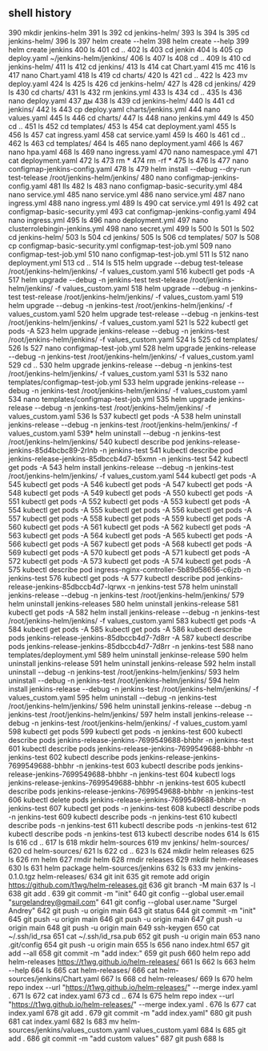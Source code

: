 ## shell history

390  mkdir jenkins-helm
  391  ls
  392  cd jenkins-helm/
  393  ls
  394  ls
  395  cd jenkins-helm/
  396  ls
  397  helm create --helm
  398  helm create --help
  399  helm create jenkins
  400  ls
  401  cd ..
  402  ls
  403  cd jenkin
  404  ls
  405  cp deploy.yaml ~/jenkins-helm/jenkins/
  406  ls
  407  ls
  408  cd ..
  409  ls
  410  cd jenkins-helm/
  411  ls
  412  cd jenkins/
  413  ls
  414  cat Chart.yaml
  415  mc
  416  ls
  417  nano Chart.yaml
  418  ls
  419  cd charts/
  420  ls
  421  cd ..
  422  ls
  423  mv deploy.yaml
  424  ls
  425  ls
  426  cd jenkins-helm/
  427  ls
  428  cd jenkins/
  429  ls
  430  cd charts/
  431  ls
  432  rm jenkins.yml
  433  ls
  434  cd ..
  435  ls
  436  nano deploy.yaml
  437  ды
  438  ls
  439  cd jenkins-helm/
  440  ls
  441  cd jenkins/
  442  ls
  443  cp deploy.yaml charts/jenkins.yml
  444  nano values.yaml
  445  ls
  446  cd charts/
  447  ls
  448  nano jenkins.yml
  449  ls
  450  cd ..
  451  ls
  452  cd templates/
  453  ls
  454  cat deployment.yaml
  455  ls\
  456  ls
  457  cat ingress.yaml
  458  cat service.yaml
  459  ls
  460  ls
  461  cd ..
  462  ls
  463  cd templates/
  464  ls
  465  nano deployment.yaml
  466  ls
  467  nano hpa.yaml
  468  ls
  469  nano ingress.yaml
  470  nano namespace.yml
  471  cat deployment.yaml
  472  ls
  473  rm *
  474  rm -rf *
  475  ls
  476  ls
  477  nano configmap-jenkins-config.yaml
  478  ls
  479  helm install --debug --dry-run test-telease /root/jenkins-helm/jenkins/
  480  nano configmap-jenkins-config.yaml
  481  lls
  482  ls
  483  nano configmap-basic-security.yml
  484  nano service.yml
  485  nano service.yml
  486  nano service.yml
  487  nano ingress.yml
  488  nano ingress.yml
  489  ls
  490  cat service.yml
  491  ls
  492  cat configmap-basic-security.yml
  493  cat configmap-jenkins-config.yaml
  494  nano ingress.yml
  495  ls
  496  nano deployment.yml
  497  nano clusterrolebingin-jenkins.yml
  498  nano secret.yml
  499  ls
  500  ls
  501  ls
  502  cd jenkins-helm/
  503  ls
  504  cd jenkins/
  505  ls
  506  cd templates/
  507  ls
  508  cp configmap-basic-security.yml configmap-test-job.yml
  509  nano configmap-test-job.yml
  510  nano configmap-test-job.yml
  511  ls
  512  nano deployment.yml
  513  cd ..
  514  ls
  515  helm upgrade --debug test-telease /root/jenkins-helm/jenkins/ -f values_custom.yaml
  516  kubectl get pods -A
  517  helm upgrade --debug -n jenkins-test test-telease /root/jenkins-helm/jenkins/ -f values_custom.yaml
  518  helm upgrade --debug -n jenkins-test test-release /root/jenkins-helm/jenkins/ -f values_custom.yaml
  519  helm upgrade --debug -n jenkins-test /root/jenkins-helm/jenkins/ -f values_custom.yaml
  520  helm upgrade test-release --debug -n jenkins-test /root/jenkins-helm/jenkins/ -f values_custom.yaml
  521  ls
  522  kubectl get pods -A
  523  helm upgrade jenkins-release --debug -n jenkins-test /root/jenkins-helm/jenkins/ -f values_custom.yaml
  524  ls
  525  cd templates/
  526  ls
  527  nano configmap-test-job.yml
  528  helm upgrade jenkins-release --debug -n jenkins-test /root/jenkins-helm/jenkins/ -f values_custom.yaml
  529  cd ..
  530  helm upgrade jenkins-release --debug -n jenkins-test /root/jenkins-helm/jenkins/ -f values_custom.yaml
  531  ls
  532  nano templates/configmap-test-job.yml
  533  helm upgrade jenkins-release --debug -n jenkins-test /root/jenkins-helm/jenkins/ -f values_custom.yaml
  534  nano templates/configmap-test-job.yml
  535  helm upgrade jenkins-release --debug -n jenkins-test /root/jenkins-helm/jenkins/ -f values_custom.yaml
  536  ls
  537  kubectl get pods -A
  538  helm uninstall jenkins-release --debug -n jenkins-test /root/jenkins-helm/jenkins/ -f values_custom.yaml
  539* helm uninstall --debug -n jenkins-test /root/jenkins-helm/jenkins/
  540  kubectl describe pod jenkins-release-jenkins-85d4bcbc89-2rlnb -n jenkins-test
  541  kubectl describe pod jenkins-release-jenkins-85dbccb4d7-b5xmn -n jenkins-test
  542  kubectl get pods -A
  543  helm install jenkins-release --debug -n jenkins-test /root/jenkins-helm/jenkins/ -f values_custom.yaml
  544  kubectl get pods -A
  545  kubectl get pods -A
  546  kubectl get pods -A
  547  kubectl get pods -A
  548  kubectl get pods -A
  549  kubectl get pods -A
  550  kubectl get pods -A
  551  kubectl get pods -A
  552  kubectl get pods -A
  553  kubectl get pods -A
  554  kubectl get pods -A
  555  kubectl get pods -A
  556  kubectl get pods -A
  557  kubectl get pods -A
  558  kubectl get pods -A
  559  kubectl get pods -A
  560  kubectl get pods -A
  561  kubectl get pods -A
  562  kubectl get pods -A
  563  kubectl get pods -A
  564  kubectl get pods -A
  565  kubectl get pods -A
  566  kubectl get pods -A
  567  kubectl get pods -A
  568  kubectl get pods -A
  569  kubectl get pods -A
  570  kubectl get pods -A
  571  kubectl get pods -A
  572  kubectl get pods -A
  573  kubectl get pods -A
  574  kubectl get pods -A
  575  kubectl describe pod ingress-nginx-controller-5b89d58656-c6jzb -n jenkins-test
  576  kubectl get pods -A
  577  kubectl describe pod jenkins-release-jenkins-85dbccb4d7-lqrwx -n jenkins-test
  578  helm uninstall jenkins-release --debug -n jenkins-test /root/jenkins-helm/jenkins/
  579  helm uninstall jenkins-releases
  580  helm uninstall jenkins-release
  581  kubectl get pods -A
  582  helm install jenkins-release --debug -n jenkins-test /root/jenkins-helm/jenkins/ -f values_custom.yaml
  583  kubectl get pods -A
  584  kubectl get pods -A
  585  kubectl get pods -A
  586  kubectl describe pods jenkins-release-jenkins-85dbccb4d7-7d8rr -A
  587  kubectl describe pods jenkins-release-jenkins-85dbccb4d7-7d8rr -n jenkins-test
  588  nano templates/deployment.yml
  589  helm uninstall jenkinse-release
  590  helm uninstall jenkins-release
  591  helm uninstall jenkins-release
  592  helm install uninstall --debug -n jenkins-test /root/jenkins-helm/jenkins/
  593  helm uninstall --debug -n jenkins-test /root/jenkins-helm/jenkins/
  594  helm install jenkins-release --debug -n jenkins-test /root/jenkins-helm/jenkins/ -f values_custom.yaml
  595  helm uninstall --debug -n jenkins-test /root/jenkins-helm/jenkins/
  596  helm uninstall jenkins-release --debug -n jenkins-test /root/jenkins-helm/jenkins/
  597  helm install jenkins-release --debug -n jenkins-test /root/jenkins-helm/jenkins/ -f values_custom.yaml
  598  kubectl get pods
  599  kubectl get pods -n jenkins-test
  600  kubectl describe pods jenkins-release-jenkins-7699549688-bhbhr -n jenkins-test
  601  kubectl describe pods jenkins-release-jenkins-7699549688-bhbhr -n jenkins-test
  602  kubectl describe pods jenkins-release-jenkins-7699549688-bhbhr -n jenkins-test
  603  kubectl describe pods jenkins-release-jenkins-7699549688-bhbhr -n jenkins-test
  604  kubectl logs jenkins-release-jenkins-7699549688-bhbhr -n jenkins-test
  605  kubectl describe pods jenkins-release-jenkins-7699549688-bhbhr -n jenkins-test
  606  kubectl delete pods jenkins-release-jenkins-7699549688-bhbhr -n jenkins-test
  607  kubectl get pods -n jenkins-test
  608  kubectl describe pods -n jenkins-test
  609  kubectl describe pods -n jenkins-test
  610  kubectl describe pods -n jenkins-test
  611  kubectl describe pods -n jenkins-test
  612  kubectl describe pods -n jenkins-test
  613  kubectl describe nodes
  614  ls
  615  ls
  616  cd ..
  617  ls
  618  mkdir helm-sources
  619  mv jenkins/ helm-sources/
  620  cd helm-sources/
  621  ls
  622  cd ..
  623  ls
  624  mkdir helm releases
  625  ls
  626  rm helm
  627  rmdir helm
  628  rmdir releases
  629  mkdir helm-releases
  630  ls
  631  helm package helm-sources/jenkins
  632  ls
  633  mv jenkins-0.1.0.tgz helm-releases/
  634  git init
  635  git remote add origin https://github.com/t1wg/helm-releases.git
  636  git branch -M main
  637  ls -l
  638  git add .
  639  git commit -m "init"
  640  git config --global user.email "surgelandrey@gmail.com"
  641  git config --global user.name "Surgel Andrey"
  642  git push -u origin main
  643  git status
  644  git commit -m "init"
  645  git push -u origin main
  646  git push -u origin main
  647  git push -u origin main
  648  git push -u origin main
  649  ssh-keygen
  650  cat ~/.ssh/id_rsa
  651  cat ~/.ssh/id_rsa.pub
  652  git push -u origin main
  653  nano .git/config
  654  git push -u origin main
  655  ls
  656  nano index.html
  657  git add --all
  658  git commit -m "add index:"
  659  git push
  660  helm repo add helm-releases https://t1wg.github.io/helm-releases/
  661  ls
  662  ls
  663  helm --help
  664  ls
  665  cat helm-releases/
  666  cat helm-sources/jenkins/Chart.yaml
  667  ls
  668  cd helm-releases/
  669  ls
  670  helm repo index --url "https://t1wg.github.io/helm-releases/" --merge index.yaml .
  671  ls
  672  cat index.yaml
  673  cd ..
  674  ls
  675  helm repo index --url "https://t1wg.github.io/helm-releases/" --merge index.yaml .
  676  ls
  677  cat index.yaml
  678  git add .
  679  git commit -m "add index.yaml"
  680  git push
  681  cat index.yaml
  682  ls
  683  mv helm-sources/jenkins/values_custom.yaml values_custom.yaml
  684  ls
  685  git add .
  686  git commit -m "add custom values"
  687  git push
  688  ls
